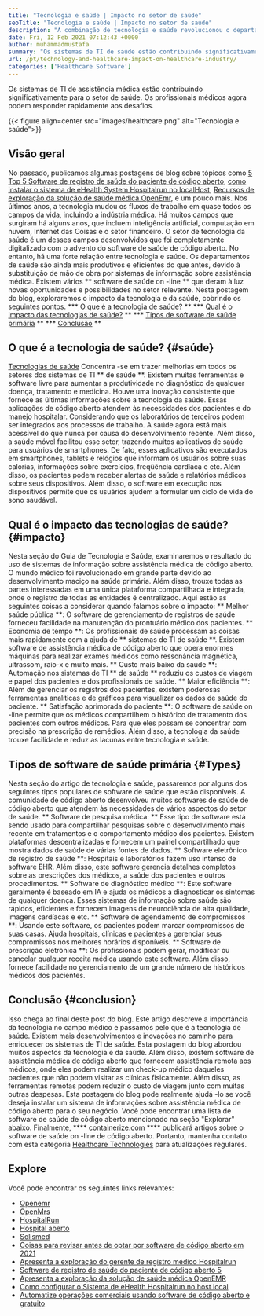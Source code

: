 ```yaml
---
title: "Tecnologia e saúde | Impacto no setor de saúde" 
seoTitle: "Tecnologia e saúde | Impacto no setor de saúde" 
description: "A combinação de tecnologia e saúde revolucionou o departamento médico. Vamos explorar o impacto e os tipos de software de saúde." 
date: Fri, 12 Feb 2021 07:12:43 +0000
author: muhammadmustafa
summary: "Os sistemas de TI de saúde estão contribuindo significativamente para o setor de saúde. Os profissionais médicos agora podem responder rapidamente aos desafios." 
url: /pt/technology-and-healthcare-impact-on-healthcare-industry/
categories: ['Healthcare Software']
---
```


Os sistemas de TI de assistência médica estão contribuindo significativamente para o setor de saúde. Os profissionais médicos agora podem responder rapidamente aos desafios.

{{< figure align=center src="images/healthcare.png" alt="Tecnologia e saúde">}}


## Visão geral
No passado, publicamos algumas postagens de blog sobre tópicos como [5 Top 5 Software de registro de saúde do paciente de código aberto][1], [como instalar o sistema de eHealth System Hospitalrun no localHost][2], [Recursos de exploração da solução de saúde médica OpenEmr][3], e um pouco mais. Nos últimos anos, a tecnologia mudou os fluxos de trabalho em quase todos os campos da vida, incluindo a indústria médica. Há muitos campos que surgiram há alguns anos, que incluem inteligência artificial, computação em nuvem, Internet das Coisas e o setor financeiro. O setor de tecnologia da saúde é um desses campos desenvolvidos que foi completamente digitalizado com o advento do software de saúde de código aberto. No entanto, há uma forte relação entre tecnologia e saúde.
Os departamentos de saúde são ainda mais produtivos e eficientes do que antes, devido à substituição de mão de obra por sistemas de informação sobre assistência médica. Existem vários ** software de saúde on -line ** que deram à luz novas oportunidades e possibilidades no setor relevante. Nesta postagem do blog, exploraremos o impacto da tecnologia e da saúde, cobrindo os seguintes pontos.
  *** [O que é a tecnologia de saúde?][4] **
  *** [Qual é o impacto das tecnologias de saúde?][5] **
  *** [Tipos de software de saúde primária][6] **
  *** [Conclusão][7] **

## O que é a tecnologia de saúde? {#saúde}
[Tecnologias de saúde][8] Concentra -se em trazer melhorias em todos os setores dos sistemas de TI ** de saúde **. Existem muitas ferramentas e software livre para aumentar a produtividade no diagnóstico de qualquer doença, tratamento e medicina. Houve uma inovação consistente que fornece as últimas informações sobre a tecnologia da saúde. Essas aplicações de código aberto atendem às necessidades dos pacientes e do manejo hospitalar. Considerando que os laboratórios de terceiros podem ser integrados aos processos de trabalho. A saúde agora está mais acessível do que nunca por causa do desenvolvimento recente. Além disso, a saúde móvel facilitou esse setor, trazendo muitos aplicativos de saúde para usuários de smartphones. De fato, esses aplicativos são executados em smartphones, tablets e relógios que informam os usuários sobre suas calorias, informações sobre exercícios, freqüência cardíaca e etc. Além disso, os pacientes podem receber alertas de saúde e relatórios médicos sobre seus dispositivos. Além disso, o software em execução nos dispositivos permite que os usuários ajudem a formular um ciclo de vida do sono saudável.

## Qual é o impacto das tecnologias de saúde? {#impacto}
Nesta seção do Guia de Tecnologia e Saúde, examinaremos o resultado do uso de sistemas de informação sobre assistência médica de código aberto. O mundo médico foi revolucionado em grande parte devido ao desenvolvimento maciço na saúde primária. Além disso, trouxe todas as partes interessadas em uma única plataforma compartilhada e integrada, onde o registro de todas as entidades é centralizado. Aqui estão as seguintes coisas a considerar quando falamos sobre o impacto:
** Melhor saúde pública **: O software de gerenciamento de registros de saúde forneceu facilidade na manutenção do prontuário médico dos pacientes.
** Economia de tempo **: Os profissionais de saúde processam as coisas mais rapidamente com a ajuda de ** sistemas de TI de saúde **. Existem software de assistência médica de código aberto que opera enormes máquinas para realizar exames médicos como ressonância magnética, ultrassom, raio-x e muito mais.
** Custo mais baixo da saúde **: Automação nos sistemas de TI ** de saúde ** reduziu os custos de viagem e papel dos pacientes e dos profissionais de saúde.
** Maior eficiência **: Além de gerenciar os registros dos pacientes, existem poderosas ferramentas analíticas e de gráficos para visualizar os dados de saúde do paciente.
** Satisfação aprimorada do paciente **: O software de saúde on -line permite que os médicos compartilhem o histórico de tratamento dos pacientes com outros médicos. Para que eles possam se concentrar com precisão na prescrição de remédios. Além disso, a tecnologia da saúde trouxe facilidade e reduz as lacunas entre tecnologia e saúde.

## Tipos de software de saúde primária {#Types}
Nesta seção do artigo de tecnologia e saúde, passaremos por alguns dos seguintes tipos populares de software de saúde que estão disponíveis. A comunidade de código aberto desenvolveu muitos softwares de saúde de código aberto que atendem às necessidades de vários aspectos do setor de saúde.
** Software de pesquisa médica: ** Esse tipo de software está sendo usado para compartilhar pesquisas sobre o desenvolvimento mais recente em tratamentos e o comportamento médico dos pacientes. Existem plataformas descentralizadas e fornecem um painel compartilhado que mostra dados de saúde de várias fontes de dados.
** Software eletrônico de registro de saúde **: Hospitais e laboratórios fazem uso intenso de software EHR. Além disso, este software gerencia detalhes completos sobre as prescrições dos médicos, a saúde dos pacientes e outros procedimentos.
** Software de diagnóstico médico **: Este software geralmente é baseado em IA e ajuda os médicos a diagnosticar os sintomas de qualquer doença. Esses sistemas de informação sobre saúde são rápidos, eficientes e fornecem imagens de neurociência de alta qualidade, imagens cardíacas e etc.
** Software de agendamento de compromissos **: Usando este software, os pacientes podem marcar compromissos de suas casas. Ajuda hospitais, clínicas e pacientes a gerenciar seus compromissos nos melhores horários disponíveis.
** Software de prescrição eletrônica **: Os profissionais podem gerar, modificar ou cancelar qualquer receita médica usando este software. Além disso, fornece facilidade no gerenciamento de um grande número de históricos médicos dos pacientes.

## Conclusão {#conclusion}
Isso chega ao final deste post do blog. Este artigo descreve a importância da tecnologia no campo médico e passamos pelo que é a tecnologia de saúde. Existem mais desenvolvimentos e inovações no caminho para enriquecer os sistemas de TI de saúde. Esta postagem do blog abordou muitos aspectos da tecnologia e da saúde. Além disso, existem software de assistência médica de código aberto que fornecem assistência remota aos médicos, onde eles podem realizar um check-up médico daqueles pacientes que não podem visitar as clínicas fisicamente. Além disso, as ferramentas remotas podem reduzir o custo de viagem junto com muitas outras despesas. Esta postagem do blog pode realmente ajudá -lo se você deseja instalar um sistema de informações sobre assistência médica de código aberto para o seu negócio. Você pode encontrar uma lista de software de saúde de código aberto mencionado na seção "Explorar" abaixo.
Finalmente, **** [containerize.com][9] **** publicará artigos sobre o software de saúde on -line de código aberto. Portanto, mantenha contato com esta categoria [Healthcare Technologies][8] para atualizações regulares.

## Explore
Você pode encontrar os seguintes links relevantes:
  * [Openemr][10]
  * [OpenMrs][11]
  * [HospitalRun][12]
  * [Hospital aberto][13]
  * [Solismed][14]
  * [Coisas para revisar antes de optar por software de código aberto em 2021][15]
  * [Apresenta a exploração do gerente de registro médico Hospitalrun][16]
  * [Software de registro de saúde do paciente de código aberto 5][1]
  * [Apresenta a exploração da solução de saúde médica OpenEMR][3]
  * [Como configurar o Sistema de eHealth Hospitalrun no host local][17]
  * [Automatize operações comerciais usando software de código aberto e gratuito][18]

  
[1]: https://blog.containerize.com/2021/03/05/top-5-open-source-patient-record-management-software/
[2]: https://blog.containerize.com/healthcare-software/how-to-install-hospitalrun-hospital-management-system/
[3]: https://blog.containerize.com/healthcare-software/open-source-medical-software-openemr-features/
[4]: #health
[5]: #impact
[6]: #types
[7]: #Conclusion
[8]: https://products.containerize.com/health-care-technologies
[9]: https://www.containerize.com/
[10]: https://products.containerize.com/health-care-technologies/openemr
[11]: https://products.containerize.com/health-care-technologies/openmrs
[12]: https://products.containerize.com/healthcare-technologies/hospitalrun
[13]: https://products.containerize.com/healthcare-technologies/open-hospital
[14]: https://products.containerize.com/healthcare-technologies/solismed
[15]: https://blog.containerize.com/cmdb-software/things-to-review-before-opting-open-source-software-in-2021/
[16]: https://blog.containerize.com/healthcare-software/features-exploration-of-medical-record-manager-hospitalrun/
[17]: https://blog.containerize.com/healthcare-software/how-to-install-hospitalrun-hospital-management-system/
[18]: https://blog.containerize.com/blogging/automate-business-operations-using-open-source-software/
